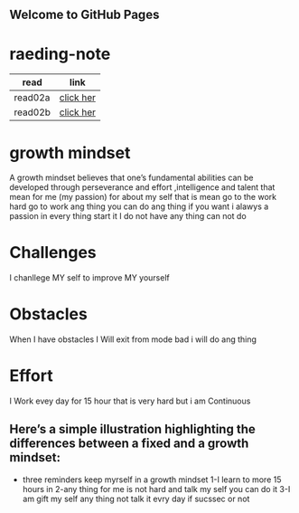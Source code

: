 ## Welcome to GitHub Pages


# raeding-note 

|   read     |   link       |
------------ | -------------
read02a| [click her](read02a.md)
read02b | [click her](read02b.md)


#  growth mindset 

 A growth mindset believes that one’s fundamental abilities can be developed through perseverance and effort ,intelligence and talent
 that mean for me (my passion)
 for about my self that is mean go to the work hard go to work ang thing you can do ang thing if you want i alawys a passion in every thing start it 
 I do not have any thing can not do 

# Challenges 

  I chanllege MY self to improve  MY yourself 

# Obstacles 


  When I have obstacles I Will exit from mode bad i will do ang thing 
# Effort



   I Work evey day for 15 hour that is very hard but i am Continuous

   ## Here’s a simple illustration highlighting the differences between a fixed and a growth mindset:


  * three reminders  keep myrself in a growth mindset 
  1-I learn to more 15 hours in 
  2-any thing for me is not hard and talk my self you can do it 
  3-I am gift my self any thing not talk it evry day if sucssec or not 


   

